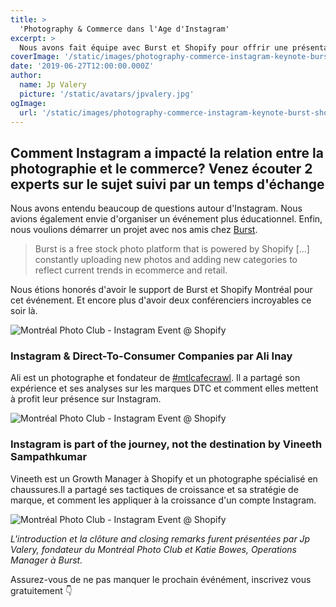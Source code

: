 ```yaml
---
title: >
  'Photography & Commerce dans l'Age d'Instagram'
excerpt: >
  Nous avons fait équipe avec Burst et Shopify pour offrir une présentation par deux experts sur Instagram et le ecommerce
coverImage: '/static/images/photography-commerce-instagram-keynote-burst-shopify/hero.jpg'
date: '2019-06-27T12:00:00.000Z'
author:
  name: Jp Valery
  picture: '/static/avatars/jpvalery.jpg'
ogImage:
  url: '/static/images/photography-commerce-instagram-keynote-burst-shopify/hero.jpg'
---
```


## Comment Instagram a impacté la relation entre la photographie et le commerce? Venez écouter 2 experts sur le sujet suivi par un temps d'échange

Nous avons entendu beaucoup de questions autour d'Instagram. Nous avions également envie d'organiser un événement plus éducationnel. Enfin, nous voulions démarrer un projet avec nos amis chez [Burst](https://burst.shopify.com).

> Burst is a free stock photo platform that is powered by Shopify [...] constantly uploading new photos and adding new categories to reflect current trends in ecommerce and retail.

Nous étions honorés d'avoir le support de Burst et Shopify Montréal pour cet événement. Et encore plus d'avoir deux conférenciers incroyables ce soir là.

![Montréal Photo Club - Instagram Event @ Shopify](/static/images/burst-shopify-montreal-photo-club-instagram-1.JPG)

### Instagram & Direct-To-Consumer Companies par Ali Inay

Ali est un photographe et fondateur de [#mtlcafecrawl](https://www.instagram.com/mtlcafecrawl/). Il a partagé son expérience et ses analyses sur les marques DTC et comment elles mettent à profit leur présence sur Instagram.

![Montréal Photo Club - Instagram Event @ Shopify](/static/images/burst-shopify-montreal-photo-club-instagram-2.JPG)

### Instagram is part of the journey, not the destination by Vineeth Sampathkumar

Vineeth est un Growth Manager à Shopify et un photographe spécialisé en chaussures.Il a partagé ses tactiques de croissance et sa stratégie de marque, et comment les appliquer à la croissance d'un compte Instagram.

![Montréal Photo Club - Instagram Event @ Shopify](/static/images/vnsnk-instagram-stranger-things-adidas-sneakers.jpg)

_L'introduction et la clôture and closing remarks furent présentées par Jp Valery, fondateur du Montréal Photo Club et Katie Bowes, Operations Manager à Burst._

Assurez-vous de ne pas manquer le prochain événément, inscrivez vous gratuitement 👇
